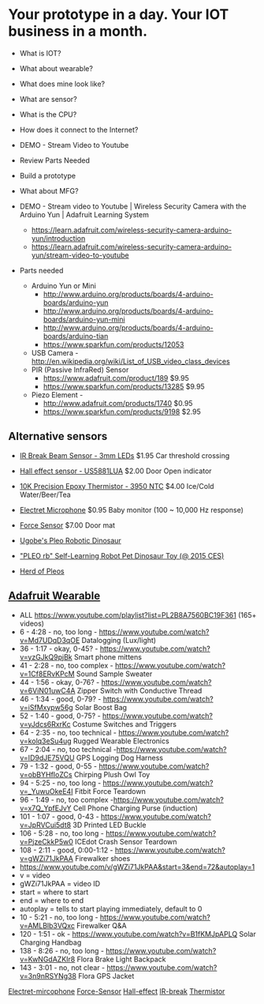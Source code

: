 # Your prototype in a day. Your IOT business in a month. 

- What is IOT?
- What about wearable?
- What does mine look like?
- What are sensor?
- What is the CPU?
- How does it connect to the Internet?
- DEMO - Stream Video to Youtube
- Review Parts Needed
- Build a prototype
- What about MFG?




- DEMO - Stream video to Youtube | Wireless Security Camera with the Arduino Yun | Adafruit Learning System
    - https://learn.adafruit.com/wireless-security-camera-arduino-yun/introduction
    - https://learn.adafruit.com/wireless-security-camera-arduino-yun/stream-video-to-youtube

- Parts needed 
    - Arduino Yun or Mini  
        - http://www.arduino.org/products/boards/4-arduino-boards/arduino-yun
        - http://www.arduino.org/products/boards/4-arduino-boards/arduino-yun-mini
        - http://www.arduino.org/products/boards/4-arduino-boards/arduino-tian
        - https://www.sparkfun.com/products/12053
    - USB Camera  - http://en.wikipedia.org/wiki/List_of_USB_video_class_devices
    - PIR (Passive InfraRed) Sensor
        - https://www.adafruit.com/product/189  $9.95
        - https://www.sparkfun.com/products/13285 $9.95
    - Piezo Element - 
        - http://www.adafruit.com/products/1740 $0.95
        - https://www.sparkfun.com/products/9198 $2.95

## Alternative sensors ##
- [IR Break Beam Sensor - 3mm LEDs](http://www.adafruit.com/products/2167) $1.95
    Car threshold crossing
- [Hall effect sensor - US5881LUA](http://www.adafruit.com/products/158) $2.00
    Door Open indicator
- [10K Precision Epoxy Thermistor - 3950 NTC](http://www.adafruit.com/products/372) $4.00
    Ice/Cold Water/Beer/Tea
- [Electret Microphone](https://www.sparkfun.com/products/8635) $0.95
    Baby monitor (100 ~ 10,000 Hz response)
- [Force Sensor](https://www.adafruit.com/products/166) $7.00
    Door mat


- [Ugobe's Pleo Robotic Dinosaur](https://www.youtube.com/watch?v=E0C55PEcj5E)
- ["PLEO rb" Self-Learning Robot Pet Dinosaur Toy (@ 2015 CES)](https://www.youtube.com/watch?v=kOWF-L8Prxs)
- [Herd of Pleos](https://www.youtube.com/watch?v=XFmY5iKopug)

## [Adafruit Wearable](https://www.adafruit.com/category/65) ##
- ALL https://www.youtube.com/playlist?list=PL2B8A7560BC19F361  (165+ videos)
- 6 - 4:28 - no, too long - https://www.youtube.com/watch?v=Md7UDqD3qOE Datalogging (Lux/light) 
- 36 - 1:17 - okay, 0-45? - https://www.youtube.com/watch?v=yzGJkQ9pjBk Smart phone mittens
- 41 - 2:28 - no, too complex - https://www.youtube.com/watch?v=1Cf8ERvKPcM Sound Sample Sweater
- 44 - 1:56 - okay, 0-76? - https://www.youtube.com/watch?v=6ViN01uwC4A Zipper Switch with Conductive Thread
- 46 - 1:34 - good, 0-79? - https://www.youtube.com/watch?v=iSfMxypw56g Solar Boost Bag
- 52 - 1:40 - good, 0-75? - https://www.youtube.com/watch?v=yJdcs6RxrKc Costume Switches and Triggers
- 64 - 2:35 - no, too technical - https://www.youtube.com/watch?v=kolq3eSu4ug Rugged Wearable Electronics
- 67 - 2:04 - no, too technical -https://www.youtube.com/watch?v=ID9dJE75VQU GPS Logging Dog Harness
- 79 - 1:32 - good, 0-55 - https://www.youtube.com/watch?v=obBYHfIoZCs Chirping Plush Owl Toy
- 94 - 5:25 - no, too long - https://www.youtube.com/watch?v=_YuwuOkeE4I Fitbit Force Teardown
- 96 - 1:49 - no, too complex -https://www.youtube.com/watch?v=x7Q_YpfEJvY Cell Phone Charging Purse (induction)
- 101 - 1:07 - good, 0-43 - https://www.youtube.com/watch?v=JpRVCui5dt8 3D Printed LED Buckle
- 106 - 5:28 - no, too long - https://www.youtube.com/watch?v=PjzeCkkP5w0 ICEdot Crash Sensor Teardown
- 108 - 2:11 - good, 0:00-1:12  - https://www.youtube.com/watch?v=gWZi71JkPAA Firewalker shoes
- https://www.youtube.com/v/gWZi71JkPAA&start=3&end=72&autoplay=1
- v = video
- gWZi71JkPAA = video ID
- start = where to start
- end = where to end
- autoplay = tells to start playing immediately, default to 0
- 10  - 5:21 - no, too long - https://www.youtube.com/watch?v=AMLBlb3VQxc Firewalker Q&A
- 120 - 1:51 - ok - https://www.youtube.com/watch?v=B1fKMJpAPLQ Solar Charging Handbag
- 138 - 8:26 - no, too long - https://www.youtube.com/watch?v=KwNGdAZKIr8 Flora Brake Light Backpack
- 143 - 3:01 - no, not clear - https://www.youtube.com/watch?v=3n9nRSYNg38 Flora GPS Jacket


[Electret-mircophone](images/Electret-mircophone_08635-04-L.jpg)
[Force-Sensor](images/Force-Sensor_166-00.jpg)
[Hall-effect](images/Hall-effect_158-00.jpg)
[IR-break](images/IR-break_2167-03.jpg)
[Thermistor](images/Thermistor_372-00.jpg)
